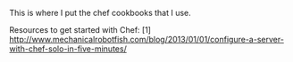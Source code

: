 This is where I put the chef cookbooks that I use.

Resources to get started with Chef:
[1]
http://www.mechanicalrobotfish.com/blog/2013/01/01/configure-a-server-with-chef-solo-in-five-minutes/
